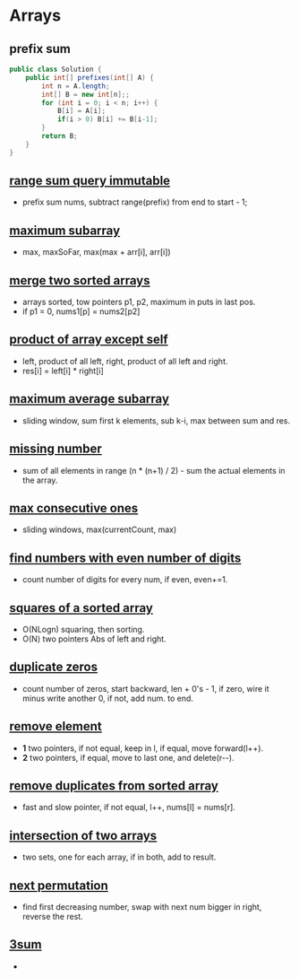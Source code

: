 # Arrays
## prefix sum  
```java 
public class Solution {
    public int[] prefixes(int[] A) {
        int n = A.length;
        int[] B = new int[n];;
        for (int i = 0; i < n; i++) {
            B[i] = A[i]; 
            if(i > 0) B[i] += B[i-1];
        }
        return B;
    }
}
```

## [range sum query immutable](https://leetcode.com/problems/range-sum-query-immutable/)  
- prefix sum nums, subtract range(prefix) from end to start - 1; 


## [maximum subarray](https://leetcode.com/problems/maximum-subarray/) 
- max, maxSoFar, max(max + arr[i], arr[i]) 

## [merge two sorted arrays](https://leetcode.com/problems/merge-sorted-array/) 
- arrays sorted, tow pointers p1, p2, maximum in puts in last pos.   
- if p1 = 0, nums1[p] = nums2[p2]

## [product of array except self](https://leetcode.com/problems/product-of-array-except-self/) 
- left, product of all left, right, product of all left and right. 
- res[i] = left[i] * right[i] 

## [maximum average subarray](https://leetcode.com/problems/maximum-average-subarray-i/) 
- sliding window, sum first k elements, sub k-i, max between sum and res. 

## [missing number](https://leetcode.com/problems/missing-number/) 
- sum of all elements in range (n * (n+1) / 2) - sum the actual elements in the array. 

## [max consecutive ones](https://leetcode.com/problems/max-consecutive-ones/) 
- sliding windows, max(currentCount, max)

## [find numbers with even number of digits](https://leetcode.com/problems/find-numbers-with-even-number-of-digits/)
- count number of digits for every num, if even, even+=1.

## [squares of a sorted array](https://leetcode.com/problems/squares-of-a-sorted-array/)
- O(NLogn) squaring, then sorting. 
- O(N) two pointers Abs of left and right.

## [duplicate zeros](https://leetcode.com/problems/duplicate-zeros/)
- count number of zeros, start backward, len + 0's - 1, if zero, wire it minus write another 0, if not, add num. to end.

## [remove element](https://leetcode.com/problems/remove-element/)
- **1** two pointers, if not equal, keep in l, if equal, move forward(l++).  
- **2** two pointers, if equal, move to last one, and delete(r--).

## [remove duplicates from sorted array](https://leetcode.com/problems/remove-duplicates-from-sorted-array/) 
- fast and slow pointer, if not equal, l++, nums[l] = nums[r]. 

## [intersection of two arrays](https://leetcode.com/problems/intersection-of-two-arrays/) 
- two sets, one for each array, if in both, add to result.

## [next permutation](https://leetcode.com/problems/next-permutation/) 
- find first decreasing number, swap with next num bigger in right, reverse the rest.  

## [3sum](https://leetcode.com/problems/3sum/)
- 